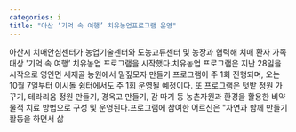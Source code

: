 ```yaml
---
categories: i
title: "아산 ‘기억 속 여행’ 치유농업프로그램 운영"
---
```

아산시 치매안심센터가 농업기술센터와 도농교류센터 및 농장과 협력해 치매 환자 가족 대상 &#39;기억 속 여행’ 치유농업 프로그램을 시작했다.치유농업 프로그램은 지난 28일을 시작으로 영인면 세재골 농원에서 밀짚모자 만들기 프로그램이 주 1회 진행되며, 오는 10월 7일부터 이시돌 쉼터에서도 주 1회 운영될 예정이다. 또 프로그램은 텃밭 정원 가꾸기, 테라리움 정원 만들기, 경옥고 만들기, 감 따기 등 농촌자원과 환경을 활용한 비약물적 치료 방법으로 구성 및 운영된다.프로그램에 참여한 어르신은 "자연과 함께 만들기 활동을 하면서 삶